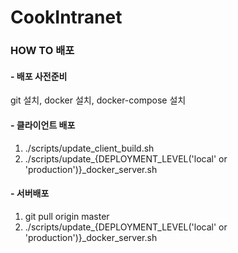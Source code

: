 # CookIntranet
### HOW TO 배포

#### - 배포 사전준비
git 설치, docker 설치, docker-compose 설치

#### - 클라이언트 배포
1. ./scripts/update_client_build.sh
2. ./scripts/update_{DEPLOYMENT_LEVEL('local' or 'production')}_docker_server.sh

#### - 서버배포
1. git pull origin master
2. ./scripts/update_{DEPLOYMENT_LEVEL('local' or 'production')}_docker_server.sh

